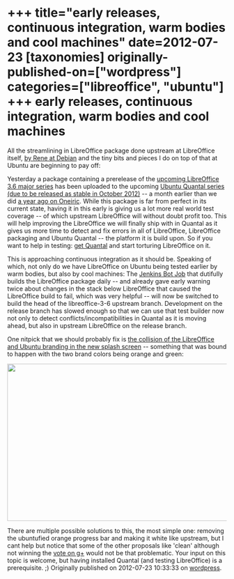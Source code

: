 +++
title="early releases, continuous integration, warm bodies and cool machines"
date=2012-07-23
[taxonomies]
originally-published-on=["wordpress"]
categories=["libreoffice", "ubuntu"]
+++
early releases, continuous integration, warm bodies and cool machines
=====================================================================

All the streamlining in LibreOffice package done upstream at LibreOffice itself, <a href="http://anonscm.debian.org/gitweb/?p=pkg-openoffice/libreoffice.git;a=shortlog;h=refs/heads/debian-experimental-3.6">by Rene at Debian</a> and the tiny bits and pieces I do on top of that at Ubuntu are beginning to pay off:

Yesterday a package containing a prerelease of the <a href="https://launchpad.net/ubuntu/+source/libreoffice/1:3.6.0~rc2-0ubuntu3">upcoming LibreOffice 3.6 major series</a> has been uploaded to the upcoming <a href="https://launchpad.net/ubuntu/quantal">Ubuntu Quantal series (due to be released as stable in October 2012)</a> -- a month earlier than we did <a href="https://launchpad.net/ubuntu/+source/libreoffice/1:3.4.1-4ubuntu1">a year ago on Oneiric</a>. While this package is far from perfect in its current state, having it in this early is giving us a lot more real world test coverage -- of which upstream LibreOffice will without doubt profit too. This will help improving the LibreOffice we will finally ship with in Quantal as it gives us more time to detect and fix errors in all of LibreOffice, LibreOffice packaging and Ubuntu Quantal -- the platform it is build upon. So if you want to help in testing: <a href="http://cdimage.ubuntu.com/daily-live/current/">get Quantal</a> and start torturing LibreOffice on it.

This is approaching continuous integration as it should be. Speaking of which, not only do we have LibreOffice on Ubuntu being tested earlier by warm bodies, but also by cool machines: The <a href="https://jenkins.qa.ubuntu.com/view/Quantal/view/All%20Quantal/job/quantal-pkg-libreoffice/">Jenkins Bot Job</a> that dutifully builds the LibreOffice package daily -- and already gave early warning twice about changes in the stack below LibreOffice that caused the LibreOffice build to fail, which was very helpful -- will now be switched to build the head of the libreoffice-3-6 upstream branch. Development on the release branch has slowed enough so that we can use that test builder now not only to detect conflicts/incompatibilities in Quantal as it is moving ahead, but also in upstream LibreOffice on the release branch.

One nitpick that we should probably fix is <a href="https://bugs.launchpad.net/ubuntu/+source/libreoffice/+bug/1026059">the collision of the LibreOffice and Ubuntu branding in the new splash screen</a> -- something that was bound to happen with the two brand colors being orange and green:

<img class="aligncenter" title="Green and Orange" src="https://launchpadlibrarian.net/110384495/Captura%20de%20pantalla%20de%202012-07-18%2008%3A32%3A41.png" alt="" width="544" height="361" />

There are multiple possible solutions to this, the most simple one: removing the ubuntufied orange progress bar and making it white like upstream, but I cant help but notice that some of the other proposals like 'clean' although not winning the <a href="//plus.google.com/102673546895803839652/posts/FRtrAazgb6W">vote on g+</a> would not be that problematic. Your input on this topic is welcome, but having installed Quantal (and testing LibreOffice) is a prerequisite. ;)
Originally published on 2012-07-23 10:33:33 on [wordpress](https://skyfromme.wordpress.com/2012/07/23/early-releases-continuous-integration-warm-bodies-and-cool-machines/).
